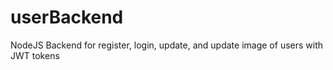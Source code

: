 # userBackend
NodeJS Backend for register, login, update, and update image of users with JWT tokens
